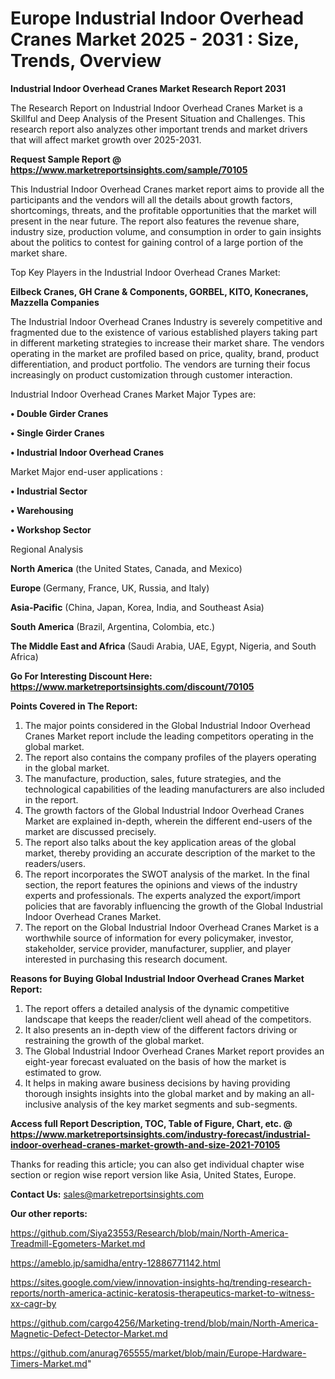 # Europe Industrial Indoor Overhead Cranes Market 2025 - 2031 : Size, Trends, Overview

<strong>Industrial Indoor Overhead Cranes Market Research Report 2031</strong>

The Research Report on Industrial Indoor Overhead Cranes Market is a Skillful and Deep Analysis of the Present Situation and Challenges. This research report also analyzes other important trends and market drivers that will affect market growth over 2025-2031.

<strong>Request Sample Report @ <a href=https://www.marketreportsinsights.com/sample/70105>https://www.marketreportsinsights.com/sample/70105</a></strong>

This Industrial Indoor Overhead Cranes market report aims to provide all the participants and the vendors will all the details about growth factors, shortcomings, threats, and the profitable opportunities that the market will present in the near future. The report also features the revenue share, industry size, production volume, and consumption in order to gain insights about the politics to contest for gaining control of a large portion of the market share.

Top Key Players in the Industrial Indoor Overhead Cranes Market:

<strong>Eilbeck Cranes, GH Crane & Components, GORBEL, KITO, Konecranes, Mazzella Companies</strong>

The Industrial Indoor Overhead Cranes Industry is severely competitive and fragmented due to the existence of various established players taking part in different marketing strategies to increase their market share. The vendors operating in the market are profiled based on price, quality, brand, product differentiation, and product portfolio. The vendors are turning their focus increasingly on product customization through customer interaction.

Industrial Indoor Overhead Cranes Market Major Types are:

<strong>• Double Girder Cranes

• Single Girder Cranes

• Industrial Indoor Overhead Cranes</strong>

Market Major end-user applications :

<strong>• Industrial Sector

• Warehousing

• Workshop Sector</strong>

Regional Analysis

</u><strong><b>North America</b></strong> (the United States, Canada, and Mexico)

<strong><b>Europe </b></strong>(Germany, France, UK, Russia, and Italy)

<strong><b>Asia-Pacific</b></strong> (China, Japan, Korea, India, and Southeast Asia)

<strong><b>South America</b></strong> (Brazil, Argentina, Colombia, etc.)

<strong><b>The Middle East and Africa</b></strong> (Saudi Arabia, UAE, Egypt, Nigeria, and South Africa)

<strong>Go For Interesting Discount Here: <a href=https://www.marketreportsinsights.com/discount/70105>https://www.marketreportsinsights.com/discount/70105</a></strong>

<strong>Points Covered in The Report:</strong>
<ol>
  <li>The major points considered in the Global Industrial Indoor Overhead Cranes Market report include the leading competitors operating in the global market.</li>
  <li>The report also contains the company profiles of the players operating in the global market.</li>
  <li>The manufacture, production, sales, future strategies, and the technological capabilities of the leading manufacturers are also included in the report.</li>
  <li>The growth factors of the Global Industrial Indoor Overhead Cranes Market are explained in-depth, wherein the different end-users of the market are discussed precisely.</li>
  <li>The report also talks about the key application areas of the global market, thereby providing an accurate description of the market to the readers/users.</li>
  <li>The report incorporates the SWOT analysis of the market. In the final section, the report features the opinions and views of the industry experts and professionals. The experts analyzed the export/import policies that are favorably influencing the growth of the Global Industrial Indoor Overhead Cranes Market.</li>
  <li>The report on the Global Industrial Indoor Overhead Cranes Market is a worthwhile source of information for every policymaker, investor, stakeholder, service provider, manufacturer, supplier, and player interested in purchasing this research document.</li>
</ol>
<strong>Reasons for Buying Global Industrial Indoor Overhead Cranes Market Report:</strong>

<ol>
  <li>The report offers a detailed analysis of the dynamic competitive landscape that keeps the reader/client well ahead of the competitors.</li>
  <li>It also presents an in-depth view of the different factors driving or restraining the growth of the global market.</li>
  <li>The Global Industrial Indoor Overhead Cranes Market report provides an eight-year forecast evaluated on the basis of how the market is estimated to grow.</li>
  <li>It helps in making aware business decisions by having providing thorough insights insights into the global market and by making an all-inclusive analysis of the key market segments and sub-segments.</li>
</ol>
<strong>Access full Report Description, TOC, Table of Figure, Chart, etc. @ <a href=https://www.marketreportsinsights.com/industry-forecast/industrial-indoor-overhead-cranes-market-growth-and-size-2021-70105>https://www.marketreportsinsights.com/industry-forecast/industrial-indoor-overhead-cranes-market-growth-and-size-2021-70105</a></strong>


Thanks for reading this article; you can also get individual chapter wise section or region wise report version like Asia, United States, Europe.

<strong>Contact Us:</strong>
sales@marketreportsinsights.com

<strong>Our other reports:</strong>

<a href=https://github.com/Siya23553/Research/blob/main/North-America-Treadmill-Egometers-Market.md>https://github.com/Siya23553/Research/blob/main/North-America-Treadmill-Egometers-Market.md</a>

<a href=https://ameblo.jp/samidha/entry-12886771142.html>https://ameblo.jp/samidha/entry-12886771142.html</a>

<a href=https://sites.google.com/view/innovation-insights-hq/trending-research-reports/north-america-actinic-keratosis-therapeutics-market-to-witness-xx-cagr-by>https://sites.google.com/view/innovation-insights-hq/trending-research-reports/north-america-actinic-keratosis-therapeutics-market-to-witness-xx-cagr-by</a>

<a href=https://github.com/cargo4256/Marketing-trend/blob/main/North-America-Magnetic-Defect-Detector-Market.md>https://github.com/cargo4256/Marketing-trend/blob/main/North-America-Magnetic-Defect-Detector-Market.md</a>

<a href=https://github.com/anurag765555/market/blob/main/Europe-Hardware-Timers-Market.md>https://github.com/anurag765555/market/blob/main/Europe-Hardware-Timers-Market.md</a>"
